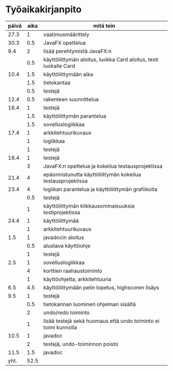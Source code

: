 # Työaikakirjanpito

päivä | aika | mitä tein
------|------|----------
27.3 | 1 | vaatimusmäärittely
30.3 | 0.5 | JavaFX opettelua
9.4 | 2 | lisää perehtymistä JavaFX:n
|  | 0.5 | käyttöliittymän aloitus, luokka Card aloitus, testi luokalle Card
10.4 | 1.5 | käyttöliittymään aika
|  | 1.5 | tietokantaa
|  | 0.5 | testejä
12.4 | 0.5 | rakenteen suunnittelua
16.4 | 1 | testejä
|  | 1.5 | käyttöliittymän parantelua
|  | 1.5 | sovelluslogiikkaa
17.4 | 1 | arkkitehtuurikuvaus
|  | 1 | logiikkaa
|  | 1 | testejä
18.4 | 1 | testejä 
|  | 3 | JavaFX:n opettelua ja kokeilua testausprojektissa
21.4 | 4 | epäonnistunutta käyttöliittymän kokeilua testausprojektissa
23.4 | 4 | logiikan parantelua ja käyttöliittymän grafiikoita
|  | 0.5 | testejä
|  | 1 | käyttöliittymän klikkausominaisuuksia testiprojektissa
24.4 | 1 | käyttöliittymää
|  | 1 | arkkitehtuurikuvaus
1.5 | 1 | javadocin aloitus
|  | 0.5 | alustava käyttöohje
|  | 1 | testejä
2.5 | 1 | sovelluslogiikkaa
|  | 4 | korttien raahaustoiminto
|  | 1 | käyttöohjetta, arkkitehtuuria
6.5 | 4.5 | käyttöliittymään pelin lopetus, highscoren lisäys
9.5 | 1 | testejä
|  | 0.5 | tietokannan luominen ohjelman sisältä
|  | 2 | undo/redo toiminto
|  | 1 | lisää testejä sekä huomaus että undo toiminto ei toimi kunnolla
10.5 | 1 | javadoc
|  | 2 | testejä, undo-toiminnon poisto
11.5 | 1.5 | javadoc
yht. | 52.5 |
